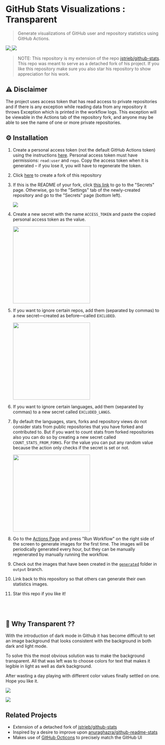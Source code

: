 # GitHub Stats Visualizations : Transparent
> Generate visualizations of GitHub user and repository statistics using GitHub
Actions.

<a href="https://github.com/IEvangelist/github-stats-transparent">

![](https://raw.githubusercontent.com/IEvangelist/github-stats-transparent/output/generated/overview.svg)
![](https://raw.githubusercontent.com/IEvangelist/github-stats-transparent/output/generated/languages.svg)

</a>

> NOTE: This repository is my extension of the repo [jstrieb/github-stats](https://github.com/jstrieb/github-stats). This repo was meant to serve as a detached fork of his project. If you like this repository make sure you also star his repository to show appreciation for his work. 

## ⚠️ Disclaimer

The project uses access token that has read access to private repositories and if there is any
exception while reading data from any repository it throws Exception which is printed in the workflow logs. 
This exception will be viewable in the Actions tab of the repository fork, and
anyone may be able to see the name of one or more private repositories.

## ⚙️ Installation

<!-- TODO: Add details and screenshots -->

1. Create a personal access token (not the default GitHub Actions token) using
   the instructions
   [here](https://docs.github.com/en/github/authenticating-to-github/creating-a-personal-access-token).
   Personal access token must have permissions: `read:user` and `repo`. Copy
   the access token when it is generated – if you lose it, you will have to
   regenerate the token.

2. Click [here](https://github.com/rahul-jha98/github-stats-transparent/fork) to create a
   fork of this repository

3. If this is the README of your fork, click [this
   link](../../settings/secrets/actions) to go to the "Secrets" page.
   Otherwise, go to the "Settings" tab of the newly-created repository and go
   to the "Secrets" page (bottom left).
   
   ![](https://raw.githubusercontent.com/rahul-jha98/github-stats-transparent/main/readme_images/Actions.png)
   
4. Create a new secret with the name `ACCESS_TOKEN` and paste the copied
   personal access token as the value.

   <img src='https://raw.githubusercontent.com/rahul-jha98/github-stats-transparent/main/readme_images/Token.png' height='250px'/>

5. If you want to ignore certain repos, add them (separated by commas) to a new
   secret—created as before—called `EXCLUDED`. 

   <img src='https://raw.githubusercontent.com/rahul-jha98/github-stats-transparent/main/readme_images/Exclude.png' height='250px'/>

6. If you want to ignore certain languages, add them (separated by commas) to a new secret called 
   `EXCLUDED_LANGS`.

7. By default the languages, stars, forks and repository views do not consider stats from 
   public repositories that you have forked and contributed to. But if you want to count stats from
   forked repositories also you can do so by creating a new secret called `COUNT_STATS_FROM_FORKS`. 
   For the value you can put any random value because the action only checks if the secret is set or not.

   <img src='https://raw.githubusercontent.com/rahul-jha98/github-stats-transparent/main/readme_images/Forks.png' height='250px'/>

8. Go to the [Actions Page](../../actions?query=workflow%3A"Generate+Stats+Images") and press "Run
   Workflow" on the right side of the screen to generate images for the first
   time. The images will be periodically generated every hour, but they can be
   manually regenerated by manually running the workflow.

9. Check out the images that have been created in the [`generated`](../output/generated)
   folder in `output` branch.

10. Link back to this repository so that others can generate their own
   statistics images.

11. Star this repo if you like it!


<br>
<br>

## 🤔 Why Transparent ??
With the introduction of dark mode in Github it has become difficult to set an image background that looks consistent with the background in both dark and light mode. 

To solve this the most obvious solution was to make the background transparent. All that was left was to choose colors for text that makes it legible in light as well as dark background.

After wasting a day playing with different color values finally settled on one. Hope you like it. 

![](https://raw.githubusercontent.com/IEvangelist/github-stats-transparent/main/readme_images/light.png)

![](https://raw.githubusercontent.com/IEvangelist/github-stats-transparent/main/readme_images/dark.png)


## Related Projects

- Extension of a detached fork of [jstrieb/github-stats](https://github.com/jstrieb/github-stats)
- Inspired by a desire to improve upon
  [anuraghazra/github-readme-stats](https://github.com/anuraghazra/github-readme-stats)
- Makes use of [GitHub Octicons](https://primer.style/octicons/) to precisely
  match the GitHub UI
